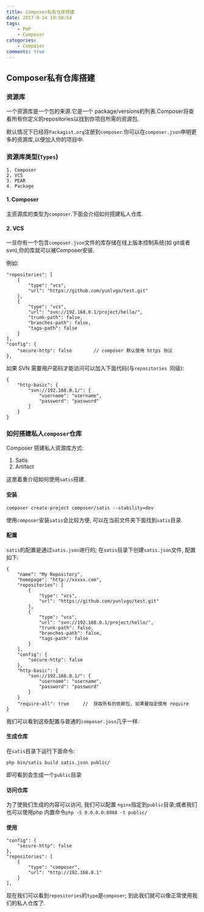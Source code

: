 ```yaml
---
title: Composer私有仓库搭建
date: 2017-9-14 19:50:54
tags:
    - PHP
    - Composer
categories:
    - Composer
comments: true
---
```


## Composer私有仓库搭建

### 资源库

一个资源库是一个包的来源.它是一个 package/versions的列表.Composer将查看所有你定义的repositories以找到你项目所需的资源包.

默认情况下已经将`Packagist.org`注册到`composer`.你可以在`composer.json`申明更多的资源库,以便加入你的项目中.

### 资源库类型(`Types`)

```
1. Composer
2. VCS
3. PEAR
4. Package
```
#### 1. Composer

主资源库的类型为`composer`.下面会介绍如何搭建私人仓库.

#### 2. VCS

一旦你有一个包含`composer.json`文件的库存储在线上版本控制系统(如 git或者 svn),你的库就可以被Composer安装.

例如:

```
"repositories": [
    {
        "type": "vcs",
        "url": "https://github.com/yunlvgo/test.git"
    },
    {
        "type": "vcs",
        "url": "svn://192.168.0.1/project/hello/",
        "trunk-path": false,
        "branches-path": false,
        "tags-path": false
    }
],
"config": {
    "secure-http": false		// composer 默认使用 https 协议
},
```

如果 SVN 需要用户密码才能访问可以加入下面代码(与`repositories `同级):

```
{
    "http-basic": {
        "svn://192.168.0.1/": {
            "username": "username",
            "password": "password"
        }
    }
}

```

### 如何搭建私人`composer`仓库

Composer 搭建私人资源库方式:

1. Satis
2. Artifact

这里着重介绍如何使用`satis`搭建.

#### 安装

```
composer create-project composer/satis --stability=dev
```
使用`composer`安装`satis`会比较方便, 可以在当前文件夹下面找到`satis`目录.

#### 配置

`satis`的配置是通过`satis.json`进行的; 在`satis`目录下创建`satis.json`文件, 配置如下:

```
{
    "name": "My Repository",
    "homepage": "http://xxxxx.com",
    "repositories": [
        {
            "type": "vcs",
            "url": "https://github.com/yunlvgo/test.git"
        },
        {
            "type": "vcs",
            "url": "svn://192.168.0.1/project/hello/",
            "trunk-path": false,
            "branches-path": false,
            "tags-path": false
        }
    ],
    "config": {
        "secure-http": false
    },
    "http-basic": {
        "svn://192.168.0.1/": {
            "username": "username",
            "password": "password"
        }
    }
    "require-all": true		//	获取所有的依赖包, 如果要指定使用 require
}
```

我们可以看到这些配置与普通的`composer.josn`几乎一样.

#### 生成仓库

在`satis`目录下运行下面命令:

```
php bin/satis build satis.json public/
```

即可看到会生成一个`public`目录

#### 访问仓库

为了使我们生成的内容可以访问, 我们可以配置 `nginx`指定到`public`目录;或者我们也可以使用php 内置命令`php -S 0.0.0.0:8088 -t public/`

#### 使用

```
"config": {
    "secure-http": false
},
"repositories": [
    {
        "type": "composer",
        "url": "http://192.168.0.1"
    }
],
```
现在我们可以看到`repositories`的`type`是`composer`;
到此我们就可以像正常使用我们的私人仓库了.
